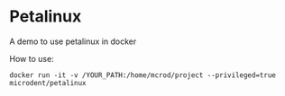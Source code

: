 # Petalinux
A demo to use petalinux in docker

How to use:
```
docker run -it -v /YOUR_PATH:/home/mcrod/project --privileged=true microdent/petalinux
```
